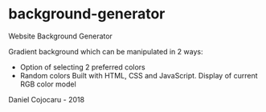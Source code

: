 # background-generator
Website Background Generator

Gradient background which can be manipulated in 2 ways:
- Option of selecting 2 preferred colors
- Random colors
Built with HTML, CSS and JavaScript.
Display of current RGB color model

Daniel Cojocaru - 2018
